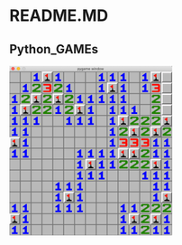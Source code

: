 # README.MD
## Python_GAMEs
![Minesweeper](https://github.com/data-engineer-sk/Python_GAMEs/blob/main/Minesweeper.png)
